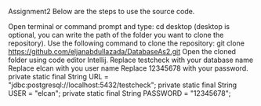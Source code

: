 Assignment2 Below are the steps to use the source code.

Open terminal or command prompt and type: cd desktop (desktop is optional, you can write the path of the folder you want to clone the repository).
Use the following command to clone the repository: git clone https://github.com/eljanabdullazada/DatabaseAs2.git
Open the cloned folder using code editor Intellij.
Replace testcheck with your database name
Replace elcan with you user name
Replace 12345678 with your password.
private static final String URL = "jdbc:postgresql://localhost:5432/testcheck";
private static final String USER = "elcan";
private static final String PASSWORD = "12345678";

